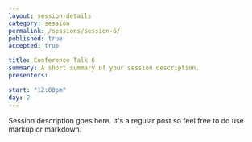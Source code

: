 ```yaml
---
layout: session-details
category: session
permalink: /sessions/session-6/
published: true
accepted: true

title: Conference Talk 6
summary: A short summary of your session description.
presenters: 

start: "12:00pm"
day: 2
---
```


Session description goes here. It's a regular post so feel free to do use markup or markdown.
